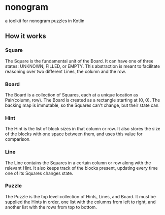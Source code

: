 # nonogram
a toolkit for nonogram puzzles in Kotlin

## How it works
### Square
The Square is the fundamental unit of the Board.
It can have one of three states: UNKNOWN, FILLED, or EMPTY.
This abstraction is meant to facilitate reasoning
over two different Lines, the column and the row.

### Board
The Board is a collection of Squares, each at a unique 
location as Pair(column, row). The Board is created as a 
rectangle starting at (0, 0). The backing map is immutable,
so the Squares can't change, but their state can.

### Hint
The Hint is the list of block sizes in that column or row.
It also stores the size of the blocks with one space 
between them, and uses this value for comparison.

### Line
The Line contains the Squares in a certain column or row
along with the relevant Hint. It also keeps track of the
blocks present, updating every time one of its Squares
changes state.

### Puzzle
The Puzzle is the top level collection of Hints, Lines,
and Board. It must be supplied the Hints in order, one 
list with the columns from left to right, and another
list with the rows from top to bottom.
